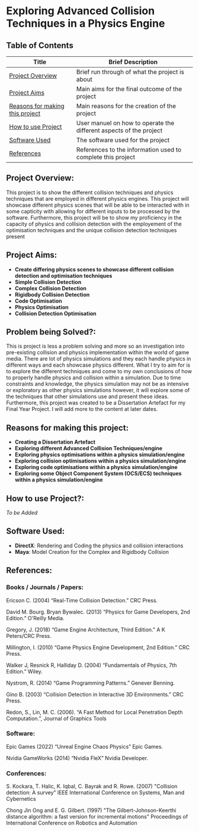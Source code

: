 # Exploring Advanced Collision Techniques in a Physics Engine
## Table of Contents
| Title | Brief Description|
|-----|-------|
|[Project Overview](https://github.com/SageEkpang/AdvancedCollisionTechniques?tab=readme-ov-file#problem-being-solved)| Brief run through of what the project is about|
|[Project Aims](https://github.com/SageEkpang/AdvancedCollisionTechniques?tab=readme-ov-file#project-aims)| Main aims for the final outcome of the project|
|[Reasons for making this project](https://github.com/SageEkpang/AdvancedCollisionTechniques?tab=readme-ov-file#reasons-for-making-this-project)| Main reasons for the creation of the project|
|[How to use Project](https://github.com/SageEkpang/AdvancedCollisionTechniques?tab=readme-ov-file#how-to-use-project)| User manuel on how to operate the different aspects of the project|
|[Software Used](https://github.com/SageEkpang/AdvancedCollisionTechniques?tab=readme-ov-file#software-used)| The software used for the project|
|[References](https://github.com/SageEkpang/AdvancedCollisionTechniques?tab=readme-ov-file#references)| References to the information used to complete this project|

## Project Overview:
This project is to show the different collision techniques and physics techniques that are employed in different physics engines. 
This project will showcase different physics scenes that will be able to be interacted with in some capticity with allowing for different inputs to be processed by the software.
Furthermore, this project will be to show my proficiency in the capacity of physics and collision detection with the employement of the optimisation techniques and the unique collision detection techniques present

## Project Aims:
* **Create differing physics scenes to showcase different collision detection and optimisation techniques**
* **Simple Collision Detection**
* **Complex Collision Detection**
* **Rigidbody Collision Detection**
* **Code Optimisation**
* **Physics Optimisation**
* **Collision Detection Optimisation**

## Problem being Solved?:
This is project is less a problem solving and more so an investigation into pre-existing collision and physics implementation within the world of game media. There are lot of physics simulations and they each 
handle physics in different ways and each showcase physics different. What I try to aim for is to explore the different techniques and come to my own conclusions of how to properly handle physics and collision within
a simulation. Due to time constraints and knowledge, the physics simulation may not be as intensive or exploratory as other physics simulations however, it will explore some of the techniques that other simulations use
and present these ideas. Furthermore, this project was created to be a Dissertation Artefact for my Final Year Project. I will add more to the content at later dates.

## Reasons for making this project:
* **Creating a Dissertation Artefact**
* **Exploring different Advanced Collision Techniques/engine**
* **Exploring physics optimisations within a physics simulation/engine**
* **Exploring collision optimisations within a physics simulation/engine**
* **Exploring code optimisations within a physics simulation/engine**
* **Exploring some Object Component System (OCS/ECS) techniques within a physics simulation/engine**

## How to use Project?:
*To be Added*


## Software Used:
* **DirectX**: Rendering and Coding the physics and collision interactions
* **Maya**: Model Creation for the Complex and Rigidbody Collision

## References:
### Books / Journals / Papers:

Ericson C. (2004) “Real-Time Collision Detection.” CRC Press.

David M. Bourg. Bryan Bywalec. (2013) “Physics for Game Developers, 2nd Edition.”  O'Reilly Media.

Gregory, J. (2018) “Game Engine Architecture, Third Edition.” A K Peters/CRC Press.

Millington, I. (2010) “Game Physics Engine Development, 2nd Edition.”  CRC Press.

Walker J, Resnick R, Halliday D. (2004) “Fundamentals of Physics, 7th Edition.” Wiley.

Nystrom, R. (2014) “Game Programming Patterns.”  Genever Benning. 

Gino B. (2003) “Collision Detection in Interactive 3D Environments.”  CRC Press.

Redon, S., Lin, M. C. (2006). “A Fast Method for Local Penetration Depth Computation.”, Journal of Graphics Tools

### Software:
Epic Games (2022) “Unreal Engine Chaos Physics”  Epic Games.

Nvidia GameWorks (2014) “Nvidia FleX” Nvidia Developer.

### Conferences:
S. Kockara, T. Halic, K. Iqbal, C. Bayrak and R. Rowe. (2007) "Collision detection: A survey” IEEE International Conference on Systems, Man and Cybernetics

Chong Jin Ong and E. G. Gilbert. (1997) "The Gilbert-Johnson-Keerthi distance algorithm: a fast version for incremental motions" Proceedings of International Conference on Robotics and Automation

